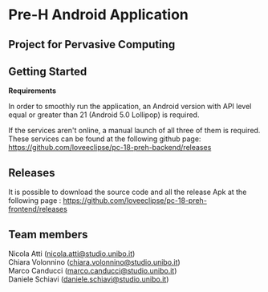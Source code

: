 # Pre-H Android Application

## Project for Pervasive Computing


## Getting Started

<Strong>Requirements</Strong>

In order to smoothly run the application, an Android version with API level equal or greater than 21 (Android 5.0 Lollipop) is required.

If the services aren't online, a manual launch of all three of them is required. These services can be found at the following github page:
https://github.com/loveeclipse/pc-18-preh-backend/releases

## Releases
It is possible to download the source code and all the release Apk at the following page : 
https://github.com/loveeclipse/pc-18-preh-frontend/releases

## Team members
Nicola Atti (nicola.atti@studio.unibo.it)  
Chiara Volonnino (chiara.volonnino@studio.unibo.it)  
Marco Canducci (marco.canducci@studio.unibo.it)  
Daniele Schiavi (daniele.schiavi@studio.unibo.it)
